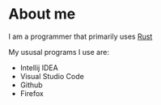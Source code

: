 # About me

I am a programmer that primarily uses [Rust](https://www.rust-lang.org/)

My ususal programs I use are:

* Intellij IDEA
* Visual Studio Code
* Github
* Firefox